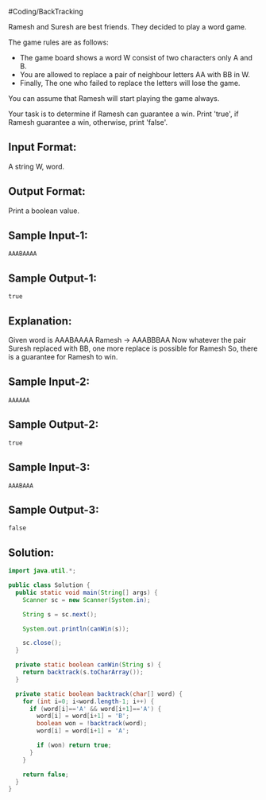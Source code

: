 #Coding/BackTracking 

Ramesh and Suresh are best friends. They decided to play a word game.

The game rules are as follows:
- The game board shows a word W consist of two characters only A and B.
- You are allowed to replace a pair of neighbour letters AA with BB in W.
- Finally, The one who failed to replace the letters will lose the game.

You can assume that Ramesh will start playing the game always.

Your task is to determine if Ramesh can guarantee a win. Print 'true', if Ramesh guarantee a win, otherwise, print 'false'.

Input Format:
-------------
A string W, word.

Output Format:
--------------
Print a boolean value.

Sample Input-1:
---------------
```
AAABAAAA
```

Sample Output-1:
----------------
```
true
```

Explanation:
------------
Given word is AAABAAAA 
Ramesh -> AAABBBAA 
Now whatever the pair Suresh replaced with BB, 
one more replace is possible for Ramesh
So, there is a guarantee for Ramesh to win.

Sample Input-2:
---------------
```
AAAAAA
```

Sample Output-2:
----------------
```
true
```

Sample Input-3:
---------------
```
AAABAAA
```

Sample Output-3:
----------------
```
false
```

## Solution:

```java
import java.util.*;

public class Solution {
  public static void main(String[] args) {
    Scanner sc = new Scanner(System.in);

    String s = sc.next();

    System.out.println(canWin(s));

    sc.close();
  }

  private static boolean canWin(String s) {
    return backtrack(s.toCharArray());
  }

  private static boolean backtrack(char[] word) {
    for (int i=0; i<word.length-1; i++) {
      if (word[i]=='A' && word[i+1]=='A') {
        word[i] = word[i+1] = 'B';
        boolean won = !backtrack(word);
        word[i] = word[i+1] = 'A';

        if (won) return true;
      }
    }

    return false;
  }
}
```